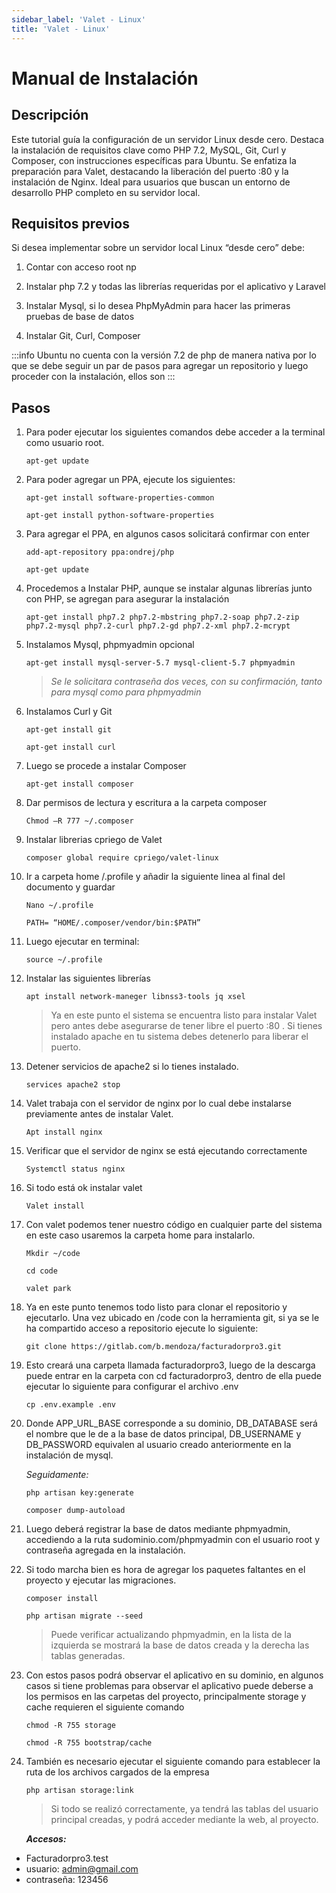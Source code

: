 ```yaml
---
sidebar_label: 'Valet - Linux'
title: 'Valet - Linux'
--- 
```


# Manual de Instalación

## Descripción

Este tutorial guía la configuración de un servidor Linux desde cero. Destaca la instalación de requisitos clave como PHP 7.2, MySQL, Git, Curl y Composer, con instrucciones específicas para Ubuntu. Se enfatiza la preparación para Valet, destacando la liberación del puerto :80 y la instalación de Nginx. Ideal para usuarios que buscan un entorno de desarrollo PHP completo en su servidor local.

## Requisitos previos

Si desea implementar sobre un servidor local Linux “desde cero” debe:

1. Contar con acceso root
np
2. Instalar php 7.2 y todas las librerías requeridas por el aplicativo y Laravel

3. Instalar Mysql, si lo desea PhpMyAdmin para hacer las primeras pruebas de base de datos

4. Instalar Git, Curl, Composer

:::info
Ubuntu no cuenta con la versión 7.2 de php de manera nativa por lo que se debe seguir un par de pasos para agregar un repositorio y luego proceder con la instalación, ellos son
:::

## Pasos

1. Para poder ejecutar los siguientes comandos debe acceder a la terminal como usuario root.
    ~~~
    apt-get update
    ~~~

2. Para poder agregar un PPA, ejecute los siguientes:
    ~~~
    apt-get install software-properties-common
    ~~~
    ~~~
    apt-get install python-software-properties
    ~~~

3. Para agregar el PPA, en algunos casos solicitará confirmar con enter  
    ~~~
    add-apt-repository ppa:ondrej/php
    ~~~
    ~~~
    apt-get update
    ~~~
    
4. Procedemos a Instalar PHP, aunque se instalar algunas librerías junto con PHP, se agregan para asegurar la instalación
    ~~~
    apt-get install php7.2 php7.2-mbstring php7.2-soap php7.2-zip php7.2-mysql php7.2-curl php7.2-gd php7.2-xml php7.2-mcrypt
    ~~~

5. Instalamos Mysql, phpmyadmin opcional
    ~~~
    apt-get install mysql-server-5.7 mysql-client-5.7 phpmyadmin
    ~~~

    > _Se le solicitara contraseña dos veces, con su confirmación, tanto para mysql como para phpmyadmin_
 
6. Instalamos Curl y Git
    ~~~
    apt-get install git
    ~~~
    ~~~
    apt-get install curl
    ~~~

7. Luego se procede a instalar Composer
    ~~~
    apt-get install composer
    ~~~

8. Dar permisos de lectura y escritura a la carpeta composer
    ~~~
    Chmod –R 777 ~/.composer
    ~~~

9. Instalar librerias cpriego de Valet
    ~~~
    composer global require cpriego/valet-linux
    ~~~ 

10. Ir a carpeta home /.profile y añadir la siguiente linea al final del documento y guardar
    ~~~
    Nano ~/.profile
    ~~~
    ~~~
    PATH= “HOME/.composer/vendor/bin:$PATH”
    ~~~
 
11. Luego ejecutar en terminal: 
    ~~~
    source ~/.profile
    ~~~

12. Instalar las siguientes librerías
    ~~~
    apt install network-maneger libnss3-tools jq xsel
    ~~~
 
    > Ya en este punto el sistema se encuentra listo para instalar Valet pero antes debe asegurarse de tener libre el puerto :80 . Si tienes instalado apache en tu sistema debes detenerlo para liberar el puerto.
 
13. Detener servicios de apache2 si lo tienes instalado.
    ~~~
    services apache2 stop
    ~~~ 
14. Valet trabaja con el servidor de nginx por lo cual debe instalarse previamente antes de instalar Valet.
    ~~~
    Apt install nginx
    ~~~ 

15. Verificar que el servidor de nginx se está ejecutando correctamente
    ~~~
    Systemctl status nginx
    ~~~ 

16. Si todo está ok instalar valet
    ~~~
    Valet install
    ~~~ 
17. Con valet podemos tener nuestro código en cualquier parte del sistema en este caso usaremos la carpeta home para instalarlo.
    ~~~
    Mkdir ~/code
    ~~~
    ~~~
    cd code
    ~~~
    ~~~
    valet park
    ~~~

18. Ya en este punto tenemos todo listo para clonar el repositorio y ejecutarlo. Una vez ubicado en /code con la herramienta git, si ya se le ha compartido acceso a repositorio ejecute lo siguiente:
    ~~~
    git clone https://gitlab.com/b.mendoza/facturadorpro3.git
    ~~~ 

19. Esto creará una carpeta llamada facturadorpro3, luego de la descarga puede entrar en la carpeta con cd facturadorpro3, dentro de ella puede ejecutar lo siguiente para configurar el archivo .env
    ~~~
    cp .env.example .env
    ~~~

20. Donde APP_URL_BASE corresponde a su dominio, DB_DATABASE será el nombre que le de a la base de datos principal, DB_USERNAME y DB_PASSWORD equivalen al usuario creado anteriormente en la instalación de mysql.
 
    _Seguidamente:_
    ~~~
    php artisan key:generate
    ~~~
    ~~~
    composer dump-autoload
    ~~~

21. Luego deberá registrar la base de datos mediante phpmyadmin, accediendo a la ruta sudominio.com/phpmyadmin con el usuario root y contraseña agregada en la instalación.
 
22. Si todo marcha bien es hora de agregar los paquetes faltantes en el proyecto y ejecutar las migraciones.
    ~~~
    composer install
    ~~~
    ~~~
    php artisan migrate --seed
    ~~~

    > Puede verificar actualizando phpmyadmin, en la lista de la izquierda se mostrará la base de datos creada y la derecha las tablas generadas.
 
23. Con estos pasos podrá observar el aplicativo en su dominio, en algunos casos si tiene problemas para observar el aplicativo puede deberse a los permisos en las carpetas del proyecto, principalmente storage y cache requieren el siguiente comando
    ~~~
    chmod -R 755 storage
    ~~~
    ~~~
    chmod -R 755 bootstrap/cache
    ~~~
 
24. También es necesario ejecutar el siguiente comando para establecer la ruta de los archivos cargados de la empresa
    ~~~
    php artisan storage:link
    ~~~

    > Si todo se realizó correctamente, ya tendrá las tablas del usuario principal creadas, y podrá acceder mediante la web, al proyecto.

        
    __*Accesos:*__

- Facturadorpro3.test
- usuario: admin@gmail.com
- contraseña: 123456
